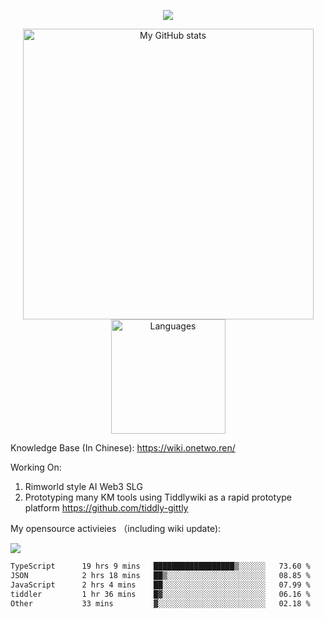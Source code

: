 <a href="https://github.com/linonetwo">
    <p align="center">
        <img src="https://github-profile-trophy.vercel.app/?username=linonetwo&column=7&theme=onedark"/>
    </p>
</a>
<a align="center" href="https://github.com/linonetwo">
  <p align="center">
    <img src="https://github-readme-stats.vercel.app/api?username=linonetwo&show_icons=true&count_private=true" alt="My GitHub stats" width="465"/>
    <img src="https://github-readme-stats.vercel.app/api/top-langs/?username=linonetwo&layout=compact&langs_count=10" alt="Languages" height="183">
  </p>
</a>

Knowledge Base (In Chinese): https://wiki.onetwo.ren/

Working On: 

1. Rimworld style AI Web3 SLG
1. Prototyping many KM tools using Tiddlywiki as a rapid prototype platform https://github.com/tiddly-gittly

My opensource activieies （including wiki update):

![](https://visitor-badge.glitch.me/badge?page_id=linonetwo.linonetwo)

<!--START_SECTION:waka-->

```txt
TypeScript      19 hrs 9 mins   ██████████████████▒░░░░░░   73.60 %
JSON            2 hrs 18 mins   ██▒░░░░░░░░░░░░░░░░░░░░░░   08.85 %
JavaScript      2 hrs 4 mins    ██░░░░░░░░░░░░░░░░░░░░░░░   07.99 %
tiddler         1 hr 36 mins    █▓░░░░░░░░░░░░░░░░░░░░░░░   06.16 %
Other           33 mins         ▓░░░░░░░░░░░░░░░░░░░░░░░░   02.18 %
```

<!--END_SECTION:waka-->
